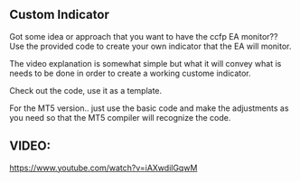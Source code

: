 Custom Indicator
------------------------------------

Got some idea or approach that you want to have the ccfp EA monitor??   
Use the provided code to create your own indicator that the EA will monitor.

The video explanation is somewhat simple but what it will convey what is needs to be done
in order to create a working custome indicator.

Check out the code, use it as a template. 

For the MT5 version.. just use the basic code and make the adjustments as you need so that the MT5 
compiler will recognize the code.

VIDEO:
-------------------------------------
https://www.youtube.com/watch?v=iAXwdilGqwM
